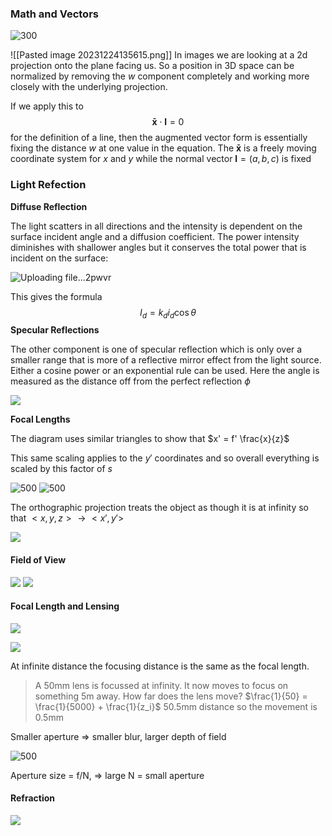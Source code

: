 ### Math and Vectors
![300](https://i.imgur.com/GMFRDe0.png)


<!--⚠️Imgur upload failed, check dev console-->
![[Pasted image 20231224135615.png]]
In images we are looking at a 2d projection onto the plane facing us. So a position in 3D space can be normalized by removing the $w$ component completely and working more closely with the underlying projection.

If we apply this to $$\mathbf{\bar x} \cdot \mathbf{l} = 0$$ for the definition of a line, then the augmented vector form is essentially fixing the distance $w$ at one value in the equation. The $\mathbf{\bar x}$ is a freely moving coordinate system for $x$ and $y$ while the normal vector $\mathbf{l}=(a,b,c)$ is fixed

### Light Refection

**Diffuse Reflection**

The light scatters in all directions and the intensity is dependent on the surface incident angle and a diffusion coefficient. The power intensity diminishes with shallower angles but it conserves the total power that is incident on the surface:

![Uploading file...2pwvr]()

This gives the formula $$I_d = k_d i_d \cos \theta$$
**Specular Reflections**

The other component is one of specular reflection which is only over a smaller range that is more of a reflective mirror effect from the light source. Either a cosine power or an exponential rule can be used. Here the angle is measured as the distance off from the perfect reflection $\phi$

![](https://i.imgur.com/hkR6b1y.png)

**Focal Lengths**

The diagram uses similar triangles to show that $x' = f' \frac{x}{z}$

This same scaling applies to the $y'$ coordinates and so overall everything is scaled by this factor of $s$


![500](https://i.imgur.com/sYTRhz7.png)
![500](https://i.imgur.com/c9fdguY.png)

The orthographic projection treats the object as though it is at infinity so that $<x,y,z> \rightarrow <x',y'>$ 

![](https://i.imgur.com/FCgbVKj.png)

#### Field of View

![](https://i.imgur.com/rWSQcba.png)
![](https://i.imgur.com/DzdujFb.png)


#### Focal Length and Lensing

![](https://i.imgur.com/MMAMbcX.png)

![](https://i.imgur.com/0O1zeLq.png)

At infinite distance the focusing distance is the same as the focal length.

>A 50mm lens is focussed at infinity. It now moves to focus on something 5m away. How far does the lens move?
>$\frac{1}{50} = \frac{1}{5000} + \frac{1}{z_i}$
>50.5mm distance so the movement is 0.5mm

Smaller aperture ⇒ smaller blur, larger depth of field

![500](https://i.imgur.com/mQ7S0l2.png)

Aperture size = f/N, ⇒ large N = small aperture


#### Refraction
![](https://i.imgur.com/9WaFxq6.png)



